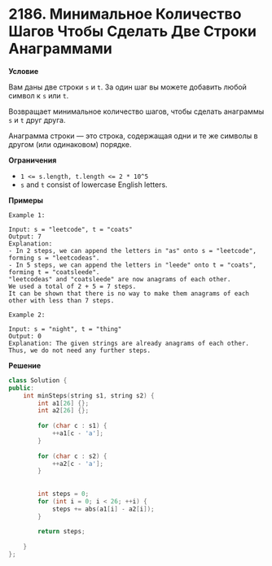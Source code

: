 # 2186. Минимальное Количество Шагов Чтобы Сделать Две Строки Анаграммами

**Условие**

Вам даны две строки `s` и `t`. За один шаг вы можете добавить любой символ к `s` или `t`.

Возвращает минимальное количество шагов, чтобы сделать анаграммы `s` и `t` друг друга.

Анаграмма строки — это строка, содержащая одни и те же символы в другом (или одинаковом) порядке.

**Ограничения**
- `1 <= s.length, t.length <= 2 * 10^5`
- `s` and `t` consist of lowercase English letters.


**Примеры**
```
Example 1:

Input: s = "leetcode", t = "coats"
Output: 7
Explanation: 
- In 2 steps, we can append the letters in "as" onto s = "leetcode", forming s = "leetcodeas".
- In 5 steps, we can append the letters in "leede" onto t = "coats", forming t = "coatsleede".
"leetcodeas" and "coatsleede" are now anagrams of each other.
We used a total of 2 + 5 = 7 steps.
It can be shown that there is no way to make them anagrams of each other with less than 7 steps.

Example 2:

Input: s = "night", t = "thing"
Output: 0
Explanation: The given strings are already anagrams of each other. Thus, we do not need any further steps.
```


**Решение**


```C++
class Solution {
public:
    int minSteps(string s1, string s2) {
        int a1[26] {};
        int a2[26] {};
        
        for (char c : s1) {
            ++a1[c - 'a'];
        }
        
        for (char c : s2) {
            ++a2[c - 'a'];
        }
        
        
        int steps = 0;
        for (int i = 0; i < 26; ++i) {
            steps += abs(a1[i] - a2[i]);
        }
        
        return steps;
        
    }
};
```





 


 


